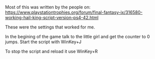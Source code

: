 Most of this was written by the people on:
https://www.playstationtrophies.org/forum/final-fantasy-ix/316580-working-hail-king-script-version-ps4-42.html

These were the settings that worked for me.

In the begining of the game talk to the little girl and get the counter to 0 jumps.
Start the script with WinKey+J

To stop the script and reload it use WinKey+R

